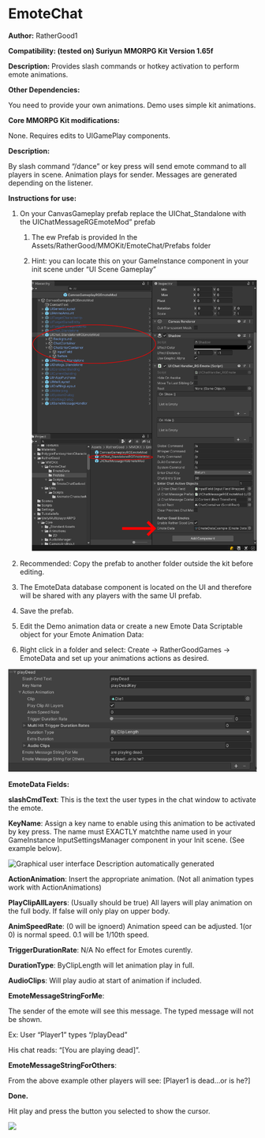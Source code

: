 # EmoteChat

**Author:** RatherGood1

**Compatibility: (tested on) Suriyun** **MMORPG Kit Version 1.65f**

**Description:** Provides slash commands or hotkey activation to perform emote
animations.

**Other Dependencies:**

You need to provide your own animations. Demo uses simple kit animations.

**Core MMORPG Kit modifications:**

None. Requires edits to UIGamePlay components.

**Description:**

By slash command “/dance” or key press will send emote command to all players in
scene. Animation plays for sender. Messages are generated depending on the
listener.

**Instructions for use:**

1.  On your CanvasGameplay prefab replace the UIChat_Standalone with the
    UIChatMessageRGEmoteMod” prefab

    1.  The ew Prefab is provided In the
        Assets/RatherGood/MMOKit/EmoteChat/Prefabs folder

    2.  Hint: you can locate this on your GameInstance component in your init
        scene under “UI Scene Gameplay”

        ![](media/fcfee0744d595cd2c025e53dac7237b0.png)

2.  Recommended: Copy the prefab to another folder outside the kit before
    editing.

3.  The EmoteData database component is located on the UI and therefore will be
    shared with any players with the same UI prefab.

1.  Save the prefab.

2.  Edit the Demo animation data or create a new Emote Data Scriptable object
    for your Emote Animation Data:

3.  Right click in a folder and select: Create -\> RatherGoodGames -\> EmoteData
    and set up your animations actions as desired.

![](media/b3bce1add4061cc07eb3292f94f73067.png)

**EmoteData Fields:**

**slashCmdText**: This is the text the user types in the chat window to activate
the emote.

**KeyName**: Assign a key name to enable using this animation to be activated by
key press. The name must EXACTLY matchthe name used in your GameInstance
InputSettingsManager component in your Init scene. (See example below).

![Graphical user interface Description automatically
generated](media/b2c8fe66a89a3ad081df1f9ef1107205.png)

**ActionAnimation**: Insert the appropriate animation. (Not all animation types
work with ActionAnimations)

**PlayClipAllLayers**: (Usually should be true) All layers will play animation
on the full body. If false will only play on upper body.

**AnimSpeedRate**: (0 will be ignoerd) Animation speed can be adjusted. 1(or 0)
is normal speed. 0.1 will be 1/10th speed.

**TriggerDurationRate**: N/A No effect for Emotes curently.

**DurationType**: ByClipLength will let animation play in full.

**AudioClips**: Will play audio at start of animation if included.

**EmoteMessageStringForMe**:

The sender of the emote will see this message. The typed message will not be
shown.

Ex: User “Player1” types “/playDead”

His chat reads: “[You are playing dead]”.

**EmoteMessageStringForOthers**:

From the above example other players will see: [Player1 is dead…or is he?]

**Done.**

Hit play and press the button you selected to show the cursor.

[![](https://i9.ytimg.com/vi/9hTeKR2RBAM/mq2.jpg?sqp=CNi1-4UG&rs=AOn4CLDXgm31Cdkr94r5qOnk8hP-U-ToDg)](https://youtu.be/9hTeKR2RBAM)
